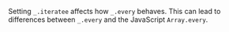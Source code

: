 Setting `_.iteratee` affects how `_.every` behaves. This can lead to differences between `_.every` and the JavaScript `Array.every`.